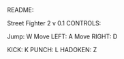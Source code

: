 README:

Street Fighter 2 v 0.1
CONTROLS:

Jump: W
Move LEFT: A
Move RIGHT: D

KICK: K
PUNCH: L
HADOKEN: Z